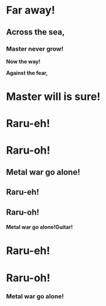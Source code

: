 # Far away!
## Across the sea,

### Master never grow!

**Now the way!**

__Against the fear,__

# Master will is sure!

# Raru-eh!

# Raru-oh!

## Metal war go alone!

## Raru-eh!

## Raru-oh!

#### Metal war go alone!Guitar!

# Raru-eh!

# Raru-oh!

### **Metal war go alone!**



